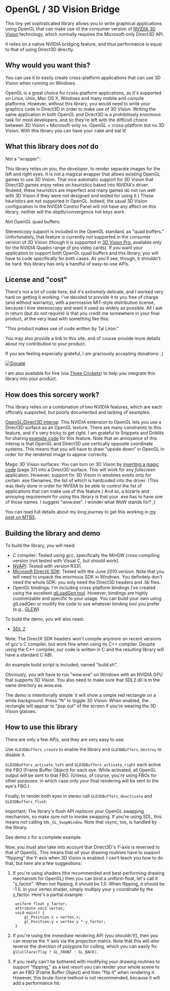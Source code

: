 OpenGL / 3D Vision Bridge
=========================

This tiny yet sophisticated library allows you to write graphical applications using OpenGL that can make
use of the consumer version of [NVIDIA 3D Vision](http://www.nvidia.com/object/3d-vision-main.html) technology, which normally requires the Microsoft-only
Direct3D API.

It relies on a native NVIDIA bridging feature, and thus performance is equal to that of using Direct3D
directly.

Why would you want this?
------------------------

You can use it to easily create cross-platform applications that can use 3D Vision when running on Windows.

OpenGL is a great choice for cross-platform applications, as it's supported on Linux, Unix, Mac OS X, Windows
and many mobile and console platforms. However, without this library, you would need to write your graphics
code in Direct3D in order to make use of 3D Vision. Writing the same application in both OpenGL and Direct3D
is a prohibitively enormous task for most developers, and so they're left with the difficult choice between
3D Vision + Microsoft-only vs. OpenGL + cross-platform but no 3D Vision. With this library you can have your
cake and eat it!

What this library does *not* do
-------------------------------

*Not* a "wrapper":

This library relies on you, the *developer*, to render separate images for the left and right eyes. It is not
a magical wrapper that allows existing OpenGL games to use 3D Vision. That nice automatic support for 3D Vision
that Direct3D games enjoy relies on heuristics baked into NVIDIA's driver. (Indeed, these heuristics
are imperfect and many games do not run well with 3D Vision if they were not designed and tested for using it.)
These heuristics are not supported in OpenGL. Indeed, the usual 3D Vision configuration in the NVIDIA
Control Panel will not have any affect on this library, neither will the depth/convergence hot keys work.

*Not* OpenGL quad buffers:

Stereoscopy support is included in the OpenGL standard, as "quad buffers." Unfortunately, that feature is
currently *not* supported in the consumer version of 3D Vision (though it is supported in [3D Vision Pro](http://www.nvidia.com/object/quadro_stereo_technology.html),
available only for the NVIDIA Quadro range of pro video cards). If you want your application to support both
OpenGL quad buffers and this library, you will have to code specifically for both cases. As you'll see, though,
it shouldn't be hard: this library has only a handful of easy-to-use APIs.

License and "cost"
------------------

There's not a lot of code here, but it's *extremely* delicate, and I worked very hard on getting it working.
I've decided to provide it to you free of charge (and without warranty), with a permissive MIT-style distribution
license, because I love stereoscopy and want it used as widely as possible. All I ask in return (but do not require)
is that you credit me somewhere in your final product, at the very least with something like this:

"This product makes use of code written by Tal Liron."

You may also provide a link to this site, and of course provide more details about my contribution to your
product. 

If you are feeling especially grateful, I am graciously accepting donations: ;)

[![Donate](https://www.paypalobjects.com/en_US/i/btn/btn_donate_LG.gif)](https://www.paypal.com/cgi-bin/webscr?cmd=_s-xclick&hosted_button_id=NQXC28JYKUKH2)

I am also available for hire (via [Three Crickets](http://threecrickets.com/)) to help you integrate this library into your product. 

How does this sorcery work?
---------------------------

This library relies on a combination of two NVIDIA features, which are each officially supported, but
poorly documented and lacking of examples:

[OpenGL/Direct3D interop](http://developer.download.nvidia.com/opengl/specs/WGL_NV_DX_interop.txt):
This NVIDIA extension to OpenGL lets you use a Direct3D surface as an OpenGL texture. There are many constraints
to this feature, and it's very tricky to get right. I am grateful to Snippets and Driblits for sharing [example code](https://sites.google.com/site/snippetsanddriblits/OpenglDxInterop)
for this feature. Note that an annoyance of this interop is that OpenGL and Direct3D use vertically opposite
coordinate systems. This means that you will have to draw "upside down" in OpenGL in order for the rendered image
to appear correctly. 

Magic 3D Vision surfaces: You can turn on 3D Vision by [inserting a magic code](http://developer.download.nvidia.com/presentations/2009/GDC/GDC09-3DVision-The_In_and_Out.pdf) (page 37)
into a Direct3D surface. This will work for any *fullscreen* application. However, support for 3D Vision in *windows*
exsits only for certain .exe filenames, the list of which is hardcoded into the driver.
(This was likely done in order for NVIDIA to be able to control the list of
applications that can make use of this feature.) And so, a bizarre and annoying requirement for using this
library is that your .exe has to have one of those names. I suggest "wow.exe". I wonder what WoW stands for? ;)

You can read full details about my long journey to get this working in [my post on MTBS](http://www.mtbs3d.com/phpbb/viewtopic.php?f=105&t=16310&p=97553).

Building the library and demo
-----------------------------

To build the library, you will need:

* C compiler: Tested using gcc, specifically the MinGW cross-compiling version (not tested with Visual C, but
should work).
* [NVAPI](https://developer.nvidia.com/nvapi): Tested with version R331.
* [Microsoft DirectX SDK](http://www.microsoft.com/en-us/download/details.aspx?id=6812): Tested with the June
2010 version. Note that you will need to unpack the enormous SDK in Windows. You definitely don't need the whole
SDK: you only need the Direct3D headers and .lib files.
* OpenGL bindings: I'm including cross-platform bindings I've created using the excellent [glLoadGen tool](https://bitbucket.org/alfonse/glloadgen/wiki/Home).
However, bindings are highly customizable and specific to your usage. You can build your own using glLoadGen
or modify the code to use whatever binding tool you prefer (e.g., [GLEW](http://glew.sourceforge.net/)).

To build the demo, you will also need:

* [SDL 2](http://www.libsdl.org/)

Note: The DirectX SDK headers won't compile anymore on recent versions of gcc's C compiler, but work fine when
using its C++ compiler. Despite using the C++ compiler, our code is written in C and the resulting library will
have a standard C ABI.

An example build script is included, named "build.sh".

Obviously, you will have to run "wow.exe" on Windows with an NVIDIA GPU that supports 3D Vision. You also need to
make sure that SDL2.dll is in the same directory as wow.exe.

The demo is intentionally simple: it will show a simple red rectangle on a white background. Press "N" to toggle
3D Vision. When enabled, the rectangle will appear to "pop out" of the screen if you're wearing the 3D Vision
glasses.

How to use this library
-----------------------

There are only a few APIs, and they are very easy to use:

Use `GLD3DBuffers_create` to enable the library and `GLD3DBuffers_destroy` to disable it.

`GLD3DBuffers_activate_left` and `GLD3DBuffers_activate_right` each active the FBO (Frame Buffer Object) for
each eye. While activated, all OpenGL output will be sent to that FBO. (Unless, of course, you're using
FBOs for other purposes: in which case only your final rendering will be sent to the eye's FBO.)

Finally, to render both eyes in stereo call `GLD3DBuffers_deactivate` and `GLD3DBuffers_flush`.  

Important: The library's flush API *replaces* your OpenGL swapping mechanism, so make sure *not* to invoke
swapping. If you're using SDL, this means *not* calling `SDL_GL_SwapWindow`. Note that vsync, too, is handled
by the library.

See demo.c for a complete example.

Now, you must also take into account that Direct3D's Y-axis is reversed to that of OpenGL. This means that
*all* your drawing routines have to support "flipping" the Y-axis when 3D Vision is enabled. I can't teach you
how to do that, but here are a few suggestions:

1. If you're using shaders (the recommended and best-performing drawing mechanism for OpenGL) then you can
bind a uniform float, let's call it "y\_factor". When not flipping, it should be 1.0. When flipping, it should
be -1.0. In your vertex shader, simply multiply your y coordinate by the y_factor. Here's a partial example:

		uniform float y_factor;
		attribute vec2 vertex;
		void main() {
			gl_Position.x = vertex.x;
			gl_Position.y = vertex.y * y_factor;
		}

2. If you're using the immediate rendering API (you shouldn't!), then you can reverse the Y axis via the
projection matrix. Note that this will *also* reverse the direction of polygons for culling, which
you can easily fix: `glCullFace(flip ? GL_FRONT : GL_BACK)`.

3. If you really can't be bothered with modifying your drawing routines to support "flipping," as a last
resort you can render your whole scene to an an FBO (Frame Buffer Object) and then "flip it" when rendering
it. However, this brute-force method is not recommended, because it will add a performance hit.
